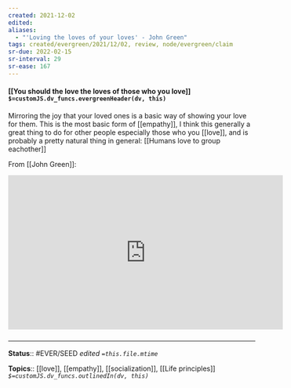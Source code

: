 ```yaml
---
created: 2021-12-02 
edited: 
aliases:
  - "'Loving the loves of your loves' - John Green"
tags: created/evergreen/2021/12/02, review, node/evergreen/claim
sr-due: 2022-02-15
sr-interval: 29
sr-ease: 167
---
```


#### [[You should the love the loves of those who you love]] `$=customJS.dv_funcs.evergreenHeader(dv, this)`

Mirroring the joy that your loved ones is a basic way of showing your love for them.
This is the most basic form of [[empathy]], 
I think this generally a great thing to do for other people especially those who you [[love]],
and is probably a pretty natural thing in general: 
[[Humans love to group eachother]]

From [[John Green]]:
<iframe width="560" height="315" src="https://www.youtube.com/embed/uZhnL_cTrfQ" title="YouTube video player" frameborder="0" allow="accelerometer; autoplay; clipboard-write; encrypted-media; gyroscope; picture-in-picture" allowfullscreen></iframe>



### <hr class="footnote"/>

**Status**:: #EVER/SEED
*edited `=this.file.mtime`*

**Topics**:: [[love]], [[empathy]], [[socialization]], [[Life principles]]
*`$=customJS.dv_funcs.outlinedIn(dv, this)`*
